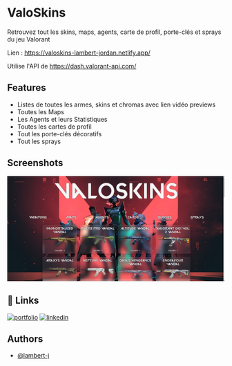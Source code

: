 
# ValoSkins
Retrouvez tout les skins, maps, agents, carte de profil, porte-clés et sprays du jeu Valorant

Lien : https://valoskins-lambert-jordan.netlify.app/

Utilise l'API de https://dash.valorant-api.com/




## Features

- Listes de toutes les armes, skins et chromas avec lien vidéo previews
- Toutes les Maps
- Les Agents et leurs Statistiques
- Toutes les cartes de profil
- Tout les porte-clés décoratifs
- Tout les sprays 


## Screenshots

![App Screenshot](./asset/img/MainImg.PNG)


## 🔗 Links
[![portfolio](https://img.shields.io/badge/my_portfolio-000?style=for-the-badge&logo=ko-fi&logoColor=white)](https://portfolio-lambert-jordan.netlify.app/)
[![linkedin](https://img.shields.io/badge/linkedin-0A66C2?style=for-the-badge&logo=linkedin&logoColor=white)](https://www.linkedin.com/in/lambert-jordan/)



## Authors

- [@lambert-j](https://github.com/lambert-j)

